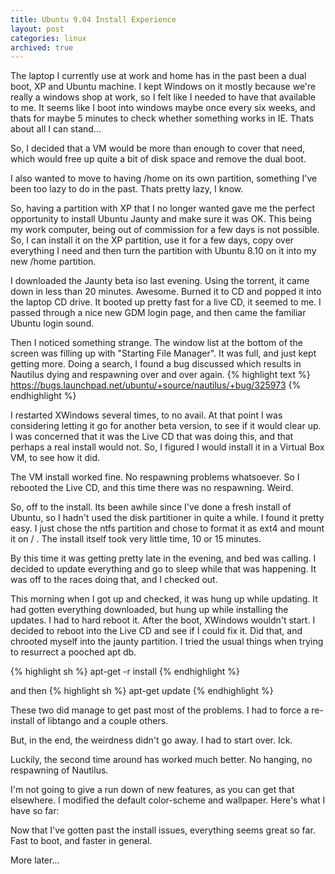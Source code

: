 ```yaml
---
title: Ubuntu 9.04 Install Experience
layout: post
categories: linux
archived: true
---
```

The laptop I currently use at work and home has in the past been a dual boot, XP and Ubuntu machine. I kept Windows on it mostly because we're really a windows shop at work, so I felt like I needed to have that available to me. It seems like I boot into windows maybe once every six weeks, and thats for maybe 5 minutes to check whether something works in IE. Thats about all I can stand...

So, I decided that a VM would be more than enough to cover that need, which would free up quite a bit of disk space and remove the dual boot.

I also wanted to move to having /home on its own partition, something I've been too lazy to do in the past. Thats pretty lazy, I know.

So, having a partition with XP that I no longer wanted gave me the perfect opportunity to install Ubuntu Jaunty and make sure it was OK. This being my work computer, being out of commission for a few days is not possible. So, I can install it on the XP partition, use it for a few days, copy over everything I need and then turn the partition with Ubuntu 8.10 on it into my new /home partition.

I downloaded the Jaunty beta iso last evening. Using the torrent, it came down in less than 20 minutes. Awesome. Burned it to CD and popped it into the laptop CD drive. It booted up pretty fast for a live CD, it seemed to me. I passed through a nice new GDM login page, and then came the familiar Ubuntu login sound.

Then I noticed something strange. The window list at the bottom of the screen was filling up with "Starting File Manager". It was full, and just kept getting more. Doing a search, I found a bug discussed which results in Nautilus dying and respawning over and over again.
{% highlight text %}
https://bugs.launchpad.net/ubuntu/+source/nautilus/+bug/325973
{% endhighlight %}


I restarted XWindows several times, to no avail. At that point I was considering letting it go for another beta version, to see if it would clear up. I was concerned that it was the Live CD that was doing this, and that perhaps a real install would not. So, I figured I would install it in a Virtual Box VM, to see how it did.

The VM install worked fine. No respawning problems whatsoever. So I rebooted the Live CD, and this time there was no respawning. Weird.

So, off to the install. Its been awhile since I've done a fresh install of Ubuntu, so I hadn't used the disk partitioner in quite a while. I found it pretty easy. I just chose the ntfs partition and chose to format it as ext4 and mount it on / . The install itself took very little time, 10 or 15 minutes.

By this time it was getting pretty late in the evening, and bed was calling. I decided to update everything and go to sleep while that was happening. It was off to the races doing that, and I checked out.

This morning when I got up and checked, it was hung up while updating. It had gotten everything downloaded, but hung up while installing the updates. I had to hard reboot it. After the boot, XWindows wouldn't start. I decided to reboot into the Live CD and see if I could fix it. Did that, and chrooted myself into the jaunty partition. I tried the usual things when trying to resurrect a pooched apt db.

{% highlight sh %}
apt-get -r install
{% endhighlight %}

and then
{% highlight sh %}
apt-get update
{% endhighlight %}

These two did manage to get past most of the problems. I had to force a re-install of libtango and a couple others.

But, in the end, the weirdness didn't go away. I had to start over. Ick.

Luckily, the second time around has worked much better. No hanging, no respawning of Nautilus.

I'm not going to give a run down of new features, as you can get that elsewhere. I modified the default color-scheme and wallpaper. Here's what I have so far:


Now that I've gotten past the install issues, everything seems great so far. Fast to boot, and faster in general.

More later...
